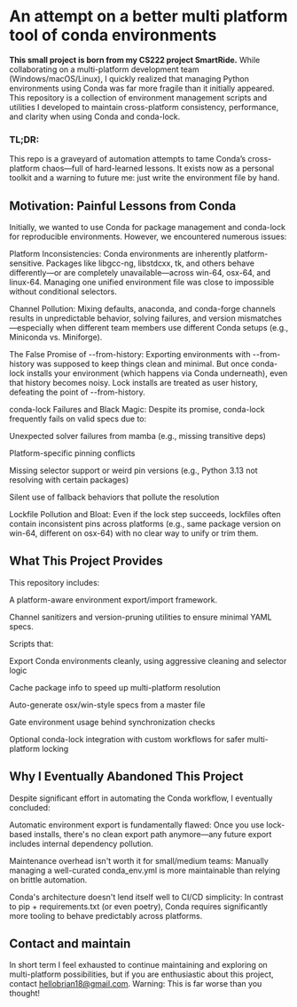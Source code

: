 # An attempt on a better multi platform tool of conda environments
**This small project is born from my CS222 project SmartRide.**
While collaborating on a multi-platform development team (Windows/macOS/Linux), I quickly realized that managing Python environments using Conda was far more fragile than it initially appeared. This repository is a collection of environment management scripts and utilities I developed to maintain cross-platform consistency, performance, and clarity when using Conda and conda-lock.

### TL;DR:
This repo is a graveyard of automation attempts to tame Conda’s cross-platform chaos—full of hard-learned lessons. It exists now as a personal toolkit and a warning to future me: just write the environment file by hand.

## Motivation: Painful Lessons from Conda
Initially, we wanted to use Conda for package management and conda-lock for reproducible environments. However, we encountered numerous issues:

Platform Inconsistencies:
Conda environments are inherently platform-sensitive. Packages like libgcc-ng, libstdcxx, tk, and others behave differently—or are completely unavailable—across win-64, osx-64, and linux-64. Managing one unified environment file was close to impossible without conditional selectors.

Channel Pollution:
Mixing defaults, anaconda, and conda-forge channels results in unpredictable behavior, solving failures, and version mismatches—especially when different team members use different Conda setups (e.g., Miniconda vs. Miniforge).

The False Promise of --from-history:
Exporting environments with --from-history was supposed to keep things clean and minimal. But once conda-lock installs your environment (which happens via Conda underneath), even that history becomes noisy. Lock installs are treated as user history, defeating the point of --from-history.

conda-lock Failures and Black Magic:
Despite its promise, conda-lock frequently fails on valid specs due to:

Unexpected solver failures from mamba (e.g., missing transitive deps)

Platform-specific pinning conflicts

Missing selector support or weird pin versions (e.g., Python 3.13 not resolving with certain packages)

Silent use of fallback behaviors that pollute the resolution

Lockfile Pollution and Bloat:
Even if the lock step succeeds, lockfiles often contain inconsistent pins across platforms (e.g., same package version on win-64, different on osx-64) with no clear way to unify or trim them.

## What This Project Provides
This repository includes:

A platform-aware environment export/import framework.

Channel sanitizers and version-pruning utilities to ensure minimal YAML specs.

Scripts that:

Export Conda environments cleanly, using aggressive cleaning and selector logic

Cache package info to speed up multi-platform resolution

Auto-generate osx/win-style specs from a master file

Gate environment usage behind synchronization checks

Optional conda-lock integration with custom workflows for safer multi-platform locking

## Why I Eventually Abandoned This Project
Despite significant effort in automating the Conda workflow, I eventually concluded:

Automatic environment export is fundamentally flawed:
Once you use lock-based installs, there's no clean export path anymore—any future export includes internal dependency pollution.

Maintenance overhead isn't worth it for small/medium teams:
Manually managing a well-curated conda_env.yml is more maintainable than relying on brittle automation.

Conda's architecture doesn't lend itself well to CI/CD simplicity:
In contrast to pip + requirements.txt (or even poetry), Conda requires significantly more tooling to behave predictably across platforms.

## Contact and maintain
In short term I feel exhausted to continue maintaining and exploring on multi-platform possibilities, but if you are enthusiastic about this project, contact hellobrian18@gmail.com. Warning: This is far worse than you thought!
